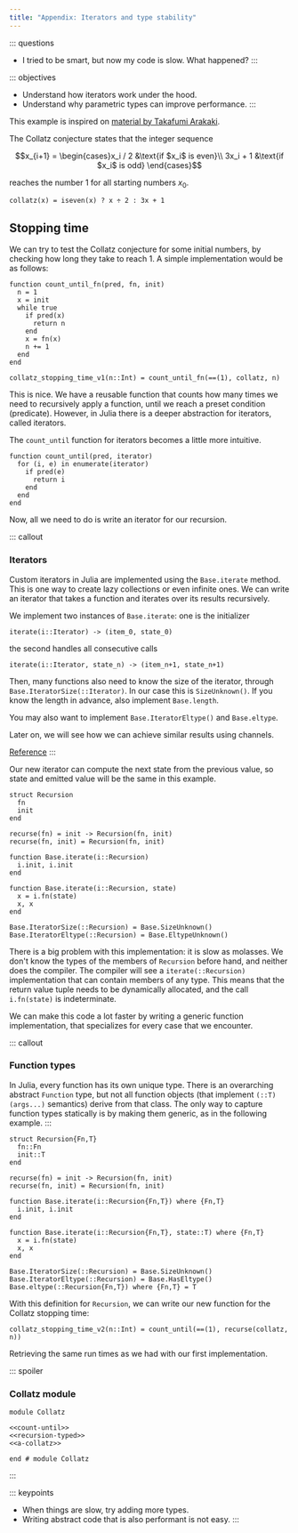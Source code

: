 ```yaml
---
title: "Appendix: Iterators and type stability"
---
```


::: questions
- I tried to be smart, but now my code is slow. What happened?
:::

::: objectives
- Understand how iterators work under the hood.
- Understand why parametric types can improve performance.
:::

This example is inspired on [material by Takafumi Arakaki](https://juliafolds.github.io/data-parallelism/tutorials/quick-introduction/).

The Collatz conjecture states that the integer sequence

$$x_{i+1} = \begin{cases}x_i / 2 &\text{if $x_i$ is even}\\
	3x_i + 1 &\text{if $x_i$ is odd}
\end{cases}$$

reaches the number $1$ for all starting numbers $x_0$.

``` {.julia #a-collatz}
collatz(x) = iseven(x) ? x ÷ 2 : 3x + 1
```

## Stopping time

We can try to test the Collatz conjecture for some initial numbers, by checking how long they take to reach $1$. A simple implementation would be as follows:

``` {.julia #count-until}
function count_until_fn(pred, fn, init)
  n = 1
  x = init
  while true
    if pred(x)
      return n
    end
    x = fn(x)
    n += 1
  end
end
```

``` {.julia #a-collatz}
collatz_stopping_time_v1(n::Int) = count_until_fn(==(1), collatz, n)
```

This is nice. We have a reusable function that counts how many times we need to recursively apply a function, until we reach a preset condition (predicate). However, in Julia there is a deeper abstraction for iterators, called iterators.

The `count_until` function for iterators becomes a little more intuitive.

``` {.julia #count-until}
function count_until(pred, iterator)
  for (i, e) in enumerate(iterator)
    if pred(e)
      return i
    end
  end
end
```

Now, all we need to do is write an iterator for our recursion.

::: callout
### Iterators
Custom iterators in Julia are implemented using the `Base.iterate` method. This is one way to create lazy collections or even infinite ones. We can write an iterator that takes a function and iterates over its results recursively.

We implement two instances of `Base.iterate`: one is the initializer

    iterate(i::Iterator) -> (item_0, state_0)

the second handles all consecutive calls

	iterate(i::Iterator, state_n) -> (item_n+1, state_n+1)

Then, many functions also need to know the size of the iterator, through `Base.IteratorSize(::Iterator)`. In our case this is `SizeUnknown()`. If you know the length in advance, also implement `Base.length`.

You may also want to implement `Base.IteratorEltype()` and `Base.eltype`.

Later on, we will see how we can achieve similar results using channels.

[Reference](https://docs.julialang.org/en/v1/base/collections/#lib-collections-iteration)
:::

Our new iterator can compute the next state from the previous value, so state and emitted value will be the same in this example.

``` {.julia #recursion-untyped}
struct Recursion
  fn
  init
end

recurse(fn) = init -> Recursion(fn, init)
recurse(fn, init) = Recursion(fn, init)

function Base.iterate(i::Recursion)
  i.init, i.init
end

function Base.iterate(i::Recursion, state)
  x = i.fn(state)
  x, x
end

Base.IteratorSize(::Recursion) = Base.SizeUnknown()
Base.IteratorEltype(::Recursion) = Base.EltypeUnknown()
```

There is a big problem with this implementation: it is slow as molasses. We don't know the types of the members of `Recursion` before hand, and neither does the compiler. The compiler will see a `iterate(::Recursion)` implementation that can contain members of any type. This means that the return value tuple needs to be dynamically allocated, and the call `i.fn(state)` is indeterminate.

We can make this code a lot faster by writing a generic function implementation, that specializes for every case that we encounter.

::: callout
### Function types
In Julia, every function has its own unique type. There is an overarching abstract `Function` type, but not all function objects (that implement `(::T)(args...)` semantics) derive from that class. The only way to capture function types statically is by making them generic, as in the following example.
:::

``` {.julia #recursion-typed}
struct Recursion{Fn,T}
  fn::Fn
  init::T
end

recurse(fn) = init -> Recursion(fn, init)
recurse(fn, init) = Recursion(fn, init)

function Base.iterate(i::Recursion{Fn,T}) where {Fn,T}
  i.init, i.init
end

function Base.iterate(i::Recursion{Fn,T}, state::T) where {Fn,T}
  x = i.fn(state)
  x, x
end

Base.IteratorSize(::Recursion) = Base.SizeUnknown()
Base.IteratorEltype(::Recursion) = Base.HasEltype()
Base.eltype(::Recursion{Fn,T}) where {Fn,T} = T
```

With this definition for `Recursion`, we can write our new function for the Collatz stopping time:

``` {.julia #a-collatz}
collatz_stopping_time_v2(n::Int) = count_until(==(1), recurse(collatz, n))
```

Retrieving the same run times as we had with our first implementation.

::: spoiler

### Collatz module

``` {.julia file=examples/Collatz/src/Collatz.jl}
module Collatz

<<count-until>>
<<recursion-typed>>
<<a-collatz>>

end # module Collatz
```

:::

::: keypoints
- When things are slow, try adding more types.
- Writing abstract code that is also performant is not easy.
:::

